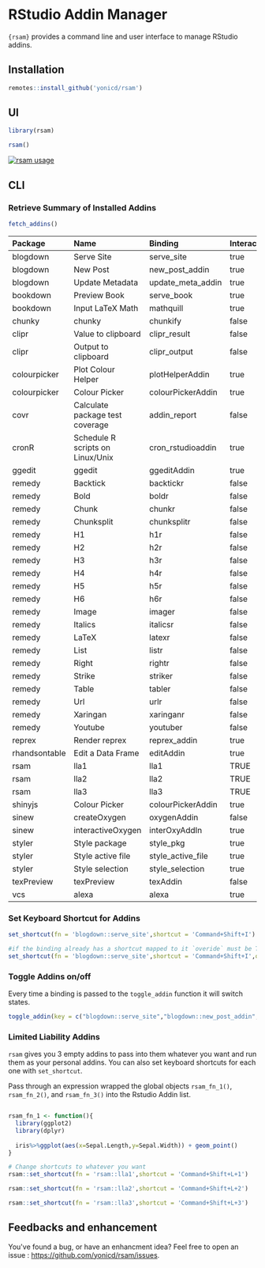 <!-- README.md is generated from README.Rmd. Please edit that file -->
RStudio Addin Manager
=====================

`{rsam}` provides a command line and user interface to manage RStudio addins.

Installation
------------

``` r
remotes::install_github('yonicd/rsam')
```

UI
--

``` r
library(rsam)

rsam()
```

[![rsam usage](http://img.youtube.com/vi/-XZWv7CJrs8/0.jpg)](https://www.youtube.com/watch?v=-XZWv7CJrs8)

CLI
---

### Retrieve Summary of Installed Addins

``` r
fetch_addins()
```

| Package       | Name                             | Binding             | Interactive | Key                             | Shortcut         |
|:--------------|:---------------------------------|:--------------------|:------------|:--------------------------------|:-----------------|
| blogdown      | Serve Site                       | serve\_site         | true        | blogdown::serve\_site           |                  |
| blogdown      | New Post                         | new\_post\_addin    | true        | blogdown::new\_post\_addin      |                  |
| blogdown      | Update Metadata                  | update\_meta\_addin | true        | blogdown::update\_meta\_addin   |                  |
| bookdown      | Preview Book                     | serve\_book         | true        | bookdown::serve\_book           |                  |
| bookdown      | Input LaTeX Math                 | mathquill           | true        | bookdown::mathquill             |                  |
| chunky        | chunky                           | chunkify            | false       | chunky::chunkify                | Ctrl+Shift+J     |
| clipr         | Value to clipboard               | clipr\_result       | false       | clipr::clipr\_result            |                  |
| clipr         | Output to clipboard              | clipr\_output       | false       | clipr::clipr\_output            |                  |
| colourpicker  | Plot Colour Helper               | plotHelperAddin     | true        | colourpicker::plotHelperAddin   |                  |
| colourpicker  | Colour Picker                    | colourPickerAddin   | true        | colourpicker::colourPickerAddin |                  |
| covr          | Calculate package test coverage  | addin\_report       | false       | covr::addin\_report             |                  |
| cronR         | Schedule R scripts on Linux/Unix | cron\_rstudioaddin  | true        | cronR::cron\_rstudioaddin       |                  |
| ggedit        | ggedit                           | ggeditAddin         | true        | ggedit::ggeditAddin             |                  |
| remedy        | Backtick                         | backtickr           | false       | remedy::backtickr               | Ctrl+Cmd+\`      |
| remedy        | Bold                             | boldr               | false       | remedy::boldr                   | Ctrl+Cmd+B       |
| remedy        | Chunk                            | chunkr              | false       | remedy::chunkr                  | Ctrl+Alt+Cmd+C   |
| remedy        | Chunksplit                       | chunksplitr         | false       | remedy::chunksplitr             | Ctrl+Shift+Alt+C |
| remedy        | H1                               | h1r                 | false       | remedy::h1r                     | Ctrl+Cmd+1       |
| remedy        | H2                               | h2r                 | false       | remedy::h2r                     | Ctrl+Cmd+2       |
| remedy        | H3                               | h3r                 | false       | remedy::h3r                     | Ctrl+Cmd+3       |
| remedy        | H4                               | h4r                 | false       | remedy::h4r                     | Ctrl+Cmd+4       |
| remedy        | H5                               | h5r                 | false       | remedy::h5r                     | Ctrl+Cmd+5       |
| remedy        | H6                               | h6r                 | false       | remedy::h6r                     | Ctrl+Cmd+6       |
| remedy        | Image                            | imager              | false       | remedy::imager                  | Ctrl+Cmd+P       |
| remedy        | Italics                          | italicsr            | false       | remedy::italicsr                | Ctrl+Cmd+I       |
| remedy        | LaTeX                            | latexr              | false       | remedy::latexr                  | Ctrl+Cmd+L       |
| remedy        | List                             | listr               | false       | remedy::listr                   | Ctrl+Shift+Cmd+= |
| remedy        | Right                            | rightr              | false       | remedy::rightr                  | Alt+Cmd+Right    |
| remedy        | Strike                           | striker             | false       | remedy::striker                 | Ctrl+Cmd+S       |
| remedy        | Table                            | tabler              | false       | remedy::tabler                  | Ctrl+Cmd+T       |
| remedy        | Url                              | urlr                | false       | remedy::urlr                    | Ctrl+Cmd+U       |
| remedy        | Xaringan                         | xaringanr           | false       | remedy::xaringanr               | Ctrl+Cmd+X       |
| remedy        | Youtube                          | youtuber            | false       | remedy::youtuber                | Ctrl+Cmd+Y       |
| reprex        | Render reprex                    | reprex\_addin       | true        | reprex::reprex\_addin           |                  |
| rhandsontable | Edit a Data Frame                | editAddin           | true        | rhandsontable::editAddin        |                  |
| rsam          | lla1                             | lla1                | TRUE        | rsam::lla1                      |                  |
| rsam          | lla2                             | lla2                | TRUE        | rsam::lla2                      |                  |
| rsam          | lla3                             | lla3                | TRUE        | rsam::lla3                      |                  |
| shinyjs       | Colour Picker                    | colourPickerAddin   | true        | shinyjs::colourPickerAddin      |                  |
| sinew         | createOxygen                     | oxygenAddin         | false       | sinew::oxygenAddin              |                  |
| sinew         | interactiveOxygen                | interOxyAddIn       | true        | sinew::interOxyAddIn            |                  |
| styler        | Style package                    | style\_pkg          | true        | styler::style\_pkg              |                  |
| styler        | Style active file                | style\_active\_file | true        | styler::style\_active\_file     |                  |
| styler        | Style selection                  | style\_selection    | true        | styler::style\_selection        |                  |
| texPreview    | texPreview                       | texAddin            | false       | texPreview::texAddin            |                  |
| vcs           | alexa                            | alexa               | true        | vcs::alexa                      |                  |

### Set Keyboard Shortcut for Addins

``` r
set_shortcut(fn = 'blogdown::serve_site',shortcut = 'Command+Shift+I')

#if the binding already has a shortcut mapped to it `overide` must be TRUE
set_shortcut(fn = 'blogdown::serve_site',shortcut = 'Command+Shift+I',overide = TRUE)
```

### Toggle Addins on/off

Every time a binding is passed to the `toggle_addin` function it will switch states.

``` r
toggle_addin(key = c("blogdown::serve_site","blogdown::new_post_addin","blogdown::update_meta_addin"))
```

### Limited Liability Addins

`rsam` gives you 3 empty addins to pass into them whatever you want and run them as your personal addins. You can also set keyboard shortcuts for each one with `set_shortcut`.

Pass through an expression wrapped the global objects `rsam_fn_1()`, `rsam_fn_2()`, and `rsam_fn_3()` into the Rstudio Addin list.

``` r

rsam_fn_1 <- function(){
  library(ggplot2)
  library(dplyr)
  
  iris%>%ggplot(aes(x=Sepal.Length,y=Sepal.Width)) + geom_point()
}

# Change shortcuts to whatever you want
rsam::set_shortcut(fn = 'rsam::lla1',shortcut = 'Command+Shift+L+1')

rsam::set_shortcut(fn = 'rsam::lla2',shortcut = 'Command+Shift+L+2')

rsam::set_shortcut(fn = 'rsam::lla3',shortcut = 'Command+Shift+L+3')
```

Feedbacks and enhancement
-------------------------

You've found a bug, or have an enhancment idea? Feel free to open an issue : <https://github.com/yonicd/rsam/issues>.
